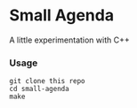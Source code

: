 # Small Agenda

A little experimentation with C++


### Usage
 ```
git clone this repo
cd small-agenda
make
```
